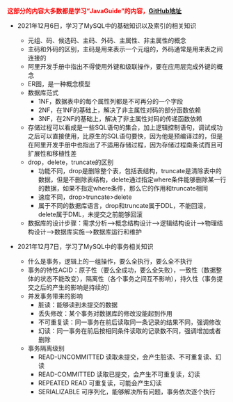 <font color=red>**这部分的内容大多数都是学习“JavaGuide”的内容，[GitHub地址](https://github.com/Snailclimb/JavaGuide/)**</font>



- 2021年12月6日，学习了MySQL中的基础知识以及索引的相关知识

  - 元组、码、候选码、主码、外码、主属性、非主属性的概念
  - 主码和外码的区别，主码是用来表示一个元组的，外码通常是用来表之间连接的
  - 阿里开发手册中指出不得使用外键和级联操作，要在应用层完成外键的概念
  - ER图，是一种概念模型
  - 数据库范式
    - 1NF，数据表中的每个属性列都是不可再分的一个字段
    - 2NF，在1NF的基础上，解决了非主属性对码的部分函数依赖
    - 3NF，在2NF的基础上，解决了非主属性对码的传递函数依赖
  - 存储过程可以看成是一些SQL语句的集合，加上逻辑控制语句，调试成功之后可以直接使用，比原生的SQL语句要快，因为他是预编译过的，但是在阿里开发手册中也指出了不适用存储过程，因为存储过程南条试而且可扩展性和移植性差
  - drop，delete，truncate的区别
    - 功能不同，drop是删除整个表，包括表结构，truncate是清除表中的数据，但是不删除表结构，delete通过指定where条件能够删除某一行的数据，如果不指定where条件，那么它的作用和truncate相同
    - 速度不同，drop>truncate>delete
    - 属于不同的数据库语言，drop和truncate属于DDL，不能回滚，delete属于DML，未提交之前能够回滚
  - 数据库的设计步骤：需求分析-->概念结构设计-->逻辑结构设计-->物理结构设计-->数据库实施-->数据库运行和维护

  

- 2021年12月7日，学习了MySQL中的事务相关知识

  - 什么是事务，逻辑上的一组操作，要么全执行，要么全不执行
  - 事务的特性ACID：原子性（要么全成功，要么全失败），一致性（数据整体的状态不能改变），隔离性（各个事务之间互不影响），持久性（事务提交之后的产生的影响是持续的）
  - 并发事务带来的影响
    - 脏读：能够读到未提交的数据
    - 丢失修改：某个事务对数据库的修改没能起到作用
    - 不可重复读：同一事务在前后读取同一条记录的结果不同，强调修改
    - 幻读：同一事务在前后按相同条件读取的记录数不同，强调增加或者删除
  - 事务隔离级别
    - READ-UNCOMMITTED 读取未提交，会产生脏读、不可重复读、幻读
    - READ-COMMITTED 读取已提交，会产生不可重复读，幻读
    - REPEATED READ 可重复读，可能会产生幻读
    - SERIALIZABLE 可序列化，能够解决所有问题，事务依次逐个执行

  

